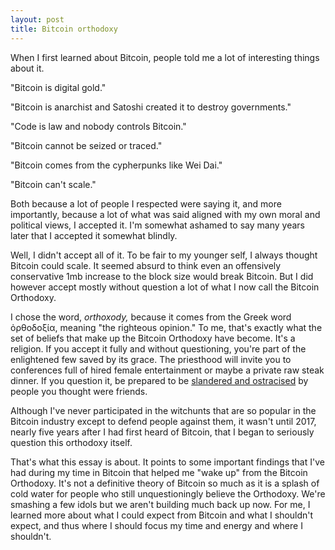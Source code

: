 ```yaml
---
layout: post
title: Bitcoin orthodoxy
---
```


When I first learned about Bitcoin, people told me a lot of interesting things about it. 

"Bitcoin is digital gold."

"Bitcoin is anarchist and Satoshi created it to destroy governments." 

"Code is law and nobody controls Bitcoin."

"Bitcoin cannot be seized or traced." 

"Bitcoin comes from the cypherpunks like Wei Dai."

"Bitcoin can't scale."

Both because a lot of people I respected were saying it, and more importantly, because a lot of what was said aligned with my own moral and political views, I accepted it. I'm somewhat ashamed to say many years later that I accepted it somewhat blindly.

Well, I didn't accept all of it. To be fair to my younger self, I always thought Bitcoin could scale. It seemed absurd to think even an offensively conservative 1mb increase to the block size would break Bitcoin. But I did however accept mostly without question a lot of what I now call the Bitcoin Orthodoxy. 

I chose the word, *orthoxody,* because it comes from the Greek word ὀρθοδοξία, meaning "the righteous opinion." To me, that's exactly what the set of beliefs that make up the Bitcoin Orthodoxy have become. It's a religion. If you accept it fully and without questioning, you're part of the enlightened few saved by its grace. The priesthood will invite you to conferences full of hired female entertainment or maybe a private raw steak dinner. If you question it, be prepared to be [slandered and ostracised](https://powping.com/posts/a6f3b1a920c18e5862db20fbd0a59132cc9b0406f3647f50d6d071a6bebb1275) by people you thought were friends.

Although I've never participated in the witchunts that are so popular in the Bitcoin industry except to defend people against them, it wasn't until 2017, nearly five years after I had first heard of Bitcoin, that I began to seriously question this orthodoxy itself. 

That's what this essay is about. It points to some important findings that I've had during my time in Bitcoin that helped me "wake up" from the Bitcoin Orthodoxy. It's not a definitive theory of Bitcoin so much as it is a splash of cold water for people who still unquestioningly believe the Orthodoxy. We're smashing a few idols but we aren't building much back up now. For me, I learned more about what I could expect from Bitcoin and what I shouldn't expect, and thus where I should focus my time and energy and where I shouldn't.



